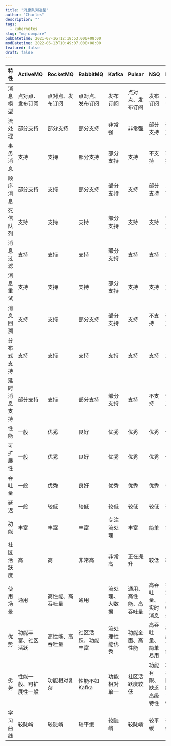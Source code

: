 ```yaml
---
title: "消息队列选型"
author: "Charles"
description: ""
tags:
  - kubernetes
slug: "mq-compare"
pubDatetime: 2021-07-16T12:18:53.000+08:00
modDatetime: 2022-06-13T10:49:07.000+08:00
featured: false
draft: false
---
```


| 特性 | ActiveMQ | RocketMQ | RabbitMQ | Kafka | Pulsar | NSQ | NATS |
| -- | -- | -- | -- | -- | -- | -- | -- |
| 消息模型 | 点对点、发布订阅 | 点对点、发布订阅 | 点对点、发布订阅 | 发布订阅 | 点对点、发布订阅 | 发布订阅 | 发布订阅 |
| 流处理 | 部分支持 | 部分支持 | 部分支持 | 非常强 | 非常强 | 部分支持 | 部分支持 |
| 事务消息 | 支持 | 支持 | 部分支持 | 部分支持 | 支持 | 不支持 | 不支持 |
| 顺序消息 | 部分支持 | 支持 | 部分支持 | 部分支持 | 支持 | 部分支持 | 支持 |
| 死信队列 | 支持 | 支持 | 支持 | 部分支持 | 支持 | 支持 | 部分支持 |
| 消息过滤 | 支持 | 支持 | 支持 | 部分支持 | 支持 | 支持 | 支持 |
| 消息重试 | 支持 | 支持 | 支持 | 部分支持 | 支持 | 支持 | 支持 |
| 消息回溯 | 支持 | 支持 | 部分支持 | 部分支持 | 支持 | 不支持 | 部分支持 |
| 分布式支持 | 支持 | 支持 | 支持 | 支持 | 支持 | 支持 | 支持 |
| 延时消息支持 | 部分支持 | 支持 | 部分支持 | 部分支持 | 支持 | 不支持 | 部分支持 |
| 性能 | 一般 | 优秀 | 良好 | 优秀 | 优秀 | 优秀 | 优秀 |
| 可扩展性 | 一般 | 优秀 | 良好 | 优秀 | 优秀 | 优秀 | 优秀 |
| 吞吐量 | 一般 | 优秀 | 良好 | 优秀 | 优秀 | 优秀 | 优秀 |
| 延迟 | 一般 | 较低 | 较低 | 较低 | 较低 | 较低 | 较低 |
| 功能 | 丰富 | 丰富 | 丰富 | 专注流处理 | 丰富 | 简单 | 简单 |
| 社区活跃度 | 高 | 高 | 非常高 | 非常高 | 正在提升 | 较低 | 较低 |
| 使用场景 | 通用 | 高性能、高吞吐量 | 通用 | 流处理、大数据 | 通用、高性能、高吞吐量 | 高吞吐量、实时消息 | 实时消息、微服务 |
| 优势 | 功能丰富、社区活跃 | 高性能、高吞吐量 | 社区活跃、功能丰富 | 流处理性能优秀 | 功能全面、高性能 | 高吞吐量、简单易用 | 轻量级、高性能 |
| 劣势 | 性能一般、可扩展性一般 | 功能相对复杂 | 性能不如 Kafka | 功能相对单一 | 社区活跃度较低 | 功能有限、缺乏高级特性 | 功能有限、缺乏高级特性 |
| 学习曲线 | 较陡峭 | 较陡峭 | 较平缓 | 较陡峭 | 较陡峭 | 较平缓 | 较平缓 |